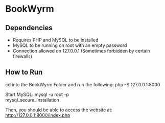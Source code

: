 # BookWyrm
## Dependencies
- Requires PHP and MySQL to be installed
- MySQL to be running on root with an empty password
- Connection allowed on 127.0.0.1 (Sometimes forbidden by certain firewalls)

## How to Run

cd into the BookWyrm Folder and run the following:
php -S 127.0.0.1:8000

Start MySQL:
mysql -u root -p  
mysql_secure_installation

Then, you should be able to access the website at:
http://127.0.0.1:8000/index.php

